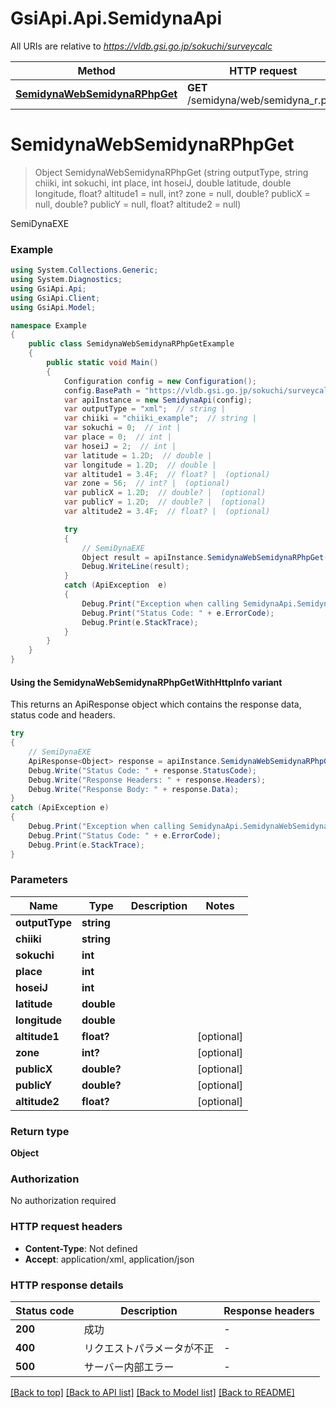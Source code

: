 # GsiApi.Api.SemidynaApi

All URIs are relative to *https://vldb.gsi.go.jp/sokuchi/surveycalc*

| Method | HTTP request | Description |
|--------|--------------|-------------|
| [**SemidynaWebSemidynaRPhpGet**](SemidynaApi.md#semidynawebsemidynarphpget) | **GET** /semidyna/web/semidyna_r.php | SemiDynaEXE |

<a id="semidynawebsemidynarphpget"></a>
# **SemidynaWebSemidynaRPhpGet**
> Object SemidynaWebSemidynaRPhpGet (string outputType, string chiiki, int sokuchi, int place, int hoseiJ, double latitude, double longitude, float? altitude1 = null, int? zone = null, double? publicX = null, double? publicY = null, float? altitude2 = null)

SemiDynaEXE

### Example
```csharp
using System.Collections.Generic;
using System.Diagnostics;
using GsiApi.Api;
using GsiApi.Client;
using GsiApi.Model;

namespace Example
{
    public class SemidynaWebSemidynaRPhpGetExample
    {
        public static void Main()
        {
            Configuration config = new Configuration();
            config.BasePath = "https://vldb.gsi.go.jp/sokuchi/surveycalc";
            var apiInstance = new SemidynaApi(config);
            var outputType = "xml";  // string | 
            var chiiki = "chiiki_example";  // string | 
            var sokuchi = 0;  // int | 
            var place = 0;  // int | 
            var hoseiJ = 2;  // int | 
            var latitude = 1.2D;  // double | 
            var longitude = 1.2D;  // double | 
            var altitude1 = 3.4F;  // float? |  (optional) 
            var zone = 56;  // int? |  (optional) 
            var publicX = 1.2D;  // double? |  (optional) 
            var publicY = 1.2D;  // double? |  (optional) 
            var altitude2 = 3.4F;  // float? |  (optional) 

            try
            {
                // SemiDynaEXE
                Object result = apiInstance.SemidynaWebSemidynaRPhpGet(outputType, chiiki, sokuchi, place, hoseiJ, latitude, longitude, altitude1, zone, publicX, publicY, altitude2);
                Debug.WriteLine(result);
            }
            catch (ApiException  e)
            {
                Debug.Print("Exception when calling SemidynaApi.SemidynaWebSemidynaRPhpGet: " + e.Message);
                Debug.Print("Status Code: " + e.ErrorCode);
                Debug.Print(e.StackTrace);
            }
        }
    }
}
```

#### Using the SemidynaWebSemidynaRPhpGetWithHttpInfo variant
This returns an ApiResponse object which contains the response data, status code and headers.

```csharp
try
{
    // SemiDynaEXE
    ApiResponse<Object> response = apiInstance.SemidynaWebSemidynaRPhpGetWithHttpInfo(outputType, chiiki, sokuchi, place, hoseiJ, latitude, longitude, altitude1, zone, publicX, publicY, altitude2);
    Debug.Write("Status Code: " + response.StatusCode);
    Debug.Write("Response Headers: " + response.Headers);
    Debug.Write("Response Body: " + response.Data);
}
catch (ApiException e)
{
    Debug.Print("Exception when calling SemidynaApi.SemidynaWebSemidynaRPhpGetWithHttpInfo: " + e.Message);
    Debug.Print("Status Code: " + e.ErrorCode);
    Debug.Print(e.StackTrace);
}
```

### Parameters

| Name | Type | Description | Notes |
|------|------|-------------|-------|
| **outputType** | **string** |  |  |
| **chiiki** | **string** |  |  |
| **sokuchi** | **int** |  |  |
| **place** | **int** |  |  |
| **hoseiJ** | **int** |  |  |
| **latitude** | **double** |  |  |
| **longitude** | **double** |  |  |
| **altitude1** | **float?** |  | [optional]  |
| **zone** | **int?** |  | [optional]  |
| **publicX** | **double?** |  | [optional]  |
| **publicY** | **double?** |  | [optional]  |
| **altitude2** | **float?** |  | [optional]  |

### Return type

**Object**

### Authorization

No authorization required

### HTTP request headers

 - **Content-Type**: Not defined
 - **Accept**: application/xml, application/json


### HTTP response details
| Status code | Description | Response headers |
|-------------|-------------|------------------|
| **200** | 成功 |  -  |
| **400** | リクエストパラメータが不正 |  -  |
| **500** | サーバー内部エラー |  -  |

[[Back to top]](#) [[Back to API list]](../README.md#documentation-for-api-endpoints) [[Back to Model list]](../README.md#documentation-for-models) [[Back to README]](../README.md)

